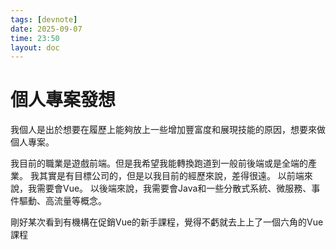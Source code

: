 ```yaml
---
tags: [devnote]
date: 2025-09-07
time: 23:50
layout: doc
---
```


# 個人專案發想

<DocDate :date="$frontmatter.date" />

我個人是出於想要在履歷上能夠放上一些增加豐富度和展現技能的原因，想要來做個人專案。

我目前的職業是遊戲前端。但是我希望我能轉換跑道到一般前後端或是全端的產業。
我其實是有目標公司的，但是以我目前的經歷來說，差得很遠。
以前端來說，我需要會Vue。
以後端來說，我需要會Java和一些分散式系統、微服務、事件驅動、高流量等概念。

剛好某次看到有機構在促銷Vue的新手課程，覺得不虧就去上上了一個六角的Vue課程
